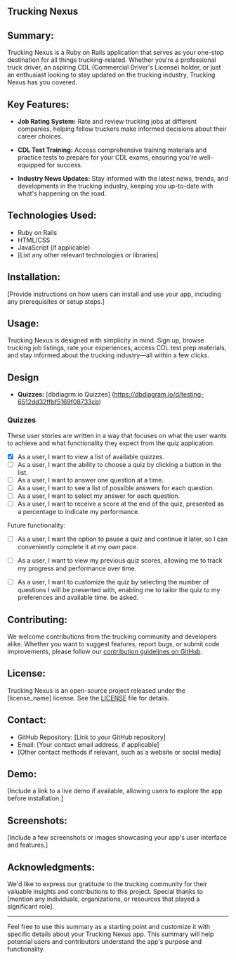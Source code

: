 ## Trucking Nexus

## Summary:

Trucking Nexus is a Ruby on Rails application that serves as your one-stop destination for all things trucking-related. Whether you're a professional truck driver, an aspiring CDL (Commercial Driver's License) holder, or just an enthusiast looking to stay updated on the trucking industry, Trucking Nexus has you covered.

## Key Features:

- **Job Rating System:** Rate and review trucking jobs at different companies, helping fellow truckers make informed decisions about their career choices.

- **CDL Test Training:** Access comprehensive training materials and practice tests to prepare for your CDL exams, ensuring you're well-equipped for success.

- **Industry News Updates:** Stay informed with the latest news, trends, and developments in the trucking industry, keeping you up-to-date with what's happening on the road.

## Technologies Used:

- Ruby on Rails
- HTML/CSS
- JavaScript (if applicable)
- [List any other relevant technologies or libraries]

## Installation:

[Provide instructions on how users can install and use your app, including any prerequisites or setup steps.]

## Usage:

Trucking Nexus is designed with simplicity in mind. Sign up, browse trucking job listings, rate your experiences, access CDL test prep materials, and stay informed about the trucking industry—all within a few clicks.

## Design

- **Quizzes:** [dbdiagrm.io Quizzes] (https://dbdiagram.io/d/testing-6512dd32ffbf5169f08733cb)

### Quizzes

These user stories are written in a way that focuses on what the user wants to achieve and what functionality they expect from the quiz application.

- [x] As a user, I want to view a list of available quizzes.
- [ ] As a user, I want the ability to choose a quiz by clicking a button in the list.
- [ ] As a user, I want to answer one question at a time.
- [ ] As a user, I want to see a list of possible answers for each question.
- [ ] As a user, I want to select my answer for each question.
- [ ] As a user, I want to receive a score at the end of the quiz, presented as a percentage to indicate my performance.

Future functionality:

- [ ] As a user, I want the option to pause a quiz and continue it later, so I can conveniently complete it at my own pace.

- [ ] As a user, I want to view my previous quiz scores, allowing me to track my progress and performance over time.

- [ ] As a user, I want to customize the quiz by selecting the number of questions I will be presented with, enabling me to tailor the quiz to my preferences and available time. be asked.

## Contributing:

We welcome contributions from the trucking community and developers alike. Whether you want to suggest features, report bugs, or submit code improvements, please follow our [contribution guidelines on GitHub](link_to_contributing_guidelines).

## License:

Trucking Nexus is an open-source project released under the [license_name] license. See the [LICENSE](link_to_license_file) file for details.

## Contact:

- GitHub Repository: [Link to your GitHub repository]
- Email: [Your contact email address, if applicable]
- [Other contact methods if relevant, such as a website or social media]

## Demo:

[Include a link to a live demo if available, allowing users to explore the app before installation.]

## Screenshots:

[Include a few screenshots or images showcasing your app's user interface and features.]

## Acknowledgments:

We'd like to express our gratitude to the trucking community for their valuable insights and contributions to this project. Special thanks to [mention any individuals, organizations, or resources that played a significant role].

---

Feel free to use this summary as a starting point and customize it with specific details about your Trucking Nexus app. This summary will help potential users and contributors understand the app's purpose and functionality.
